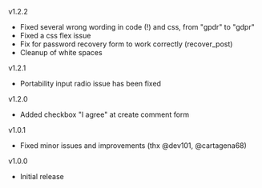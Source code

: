 v1.2.2

- Fixed several wrong wording in code (!) and css, from "gpdr" to "gdpr"
- Fixed a css flex issue
- Fix for password recovery form to work correctly (recover_post)
- Cleanup of white spaces

v1.2.1

- Portability input radio issue has been fixed

v1.2.0

- Added checkbox "I agree" at create comment form

v1.0.1

- Fixed minor issues and improvements (thx @dev101, @cartagena68)

v1.0.0

- Initial release